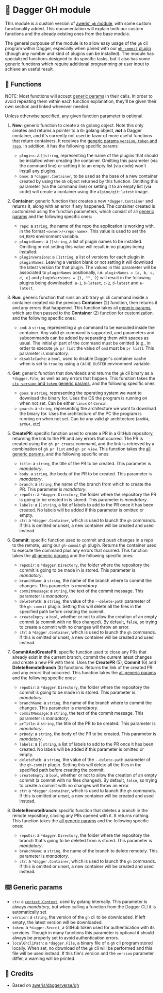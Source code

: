 # 🚀 Dagger GH module

This module is a custom version of [aweris' `gh` module](https://github.com/aweris/daggerverse), with some custom functionality added. This documentation will explain both our custom functions and the already existing ones from the base module.

The general purpouse of the module is to allow easy usage of the `gh` cli program within Dagger, especially when paired with our [`gh-commit` plugin](https://github.com/prefapp/gh-commit) (though any number and kind of plugins can be installed). The module has specialized functions designed to do specific tasks, but it also has some generic functions which require additional programming or user input to achieve an useful result.

## 🔨 Functions

NOTE: Most functions will accept [generic params](#generic-params) in their calls. In order to avoid repeating them within each function explanation, they'll be given their own section and linked whenever needed.

Unless otherwise specified, any given function parameter is optional.

1. **New**: generic function to create a `Gh` golang object. Note this only creates and returns a pointer to a `Gh` golang object, **_not_** a Dagger container, and it's currently not used in favor of more useful functions that return containers. It receives the [generic params `version`, `token` and `repo`](#generic-params). In addition, it has the following specific params:
    - `plugins`: a `[]string`, representing the name of the plugins that should be installed when creating the container. Omitting this parameter (via the command line) or setting it to an empty list (via code) won't install any plugins.
    - `base`: a `*dagger.Container`, to be used as the base of a new container created by using the `Gh` object returned by this function. Omitting this parameter (via the command line) or setting it to an empty list (via code) will create a container using the `alpine/git:latest` image.

2. **Container**: generic function that creates a new `*dagger.Container` and returns it, along with an error if any happened. The container created is customized using the function parameters, which consist of all [generic params](#generic-params) and the following specific ones:
    - `repo`: a `string`, the name of the repo the application is working with, in the format `<owner>/<repo-name>`. This value is used to set the `GH_REPO` environment variable.
    - `pluginNames`: a `[]string`, a list of plugin names to be installed. Omitting or not setting this value will result in no plugins being installed.
    - `pluginVersions`: a `[]string`, a list of versions for each plugin in `pluginNames`. Leaving a version blank or not setting it will download the latest version for that plugin. The values in this parameter will be associated to `pluginNames` positionally, i.e. `pluginNames = [a, b, c, d, e]` and `pluginVersions = [1, "", 2]` will result in the following plugins being downloaded: `a-1`, `b-latest`, `c-2`, `d-latest` and `e-latest`.

3. **Run**: generic function that runs an arbitrary `gh` cli command inside a container created via the previous **Container** (2) function, then returns it and any errors that happened. This function takes  all [generic params](#generic-params), which are then passed to the **Container** (2) function for customization, and the following specific ones:
    - `cmd`: a `string`, representing a `gh` command to be executed inside the container. Any valid `gh` command is supported, and parameters and subcommands can be added by separating them with spaces as usual. The initial `gh` part of the command must be omitted (e.g., in order to execute `gh pr list` the value of `cmd` must be `pr list`). This parameter is *mandatory*.
    - `disableCache`: a `bool`, used to disable Dagger's container cache when is set to `true` by using a `CACHE_BUSTER` environment variable.

4. **Get**: generic function that downloads and returns the `gh` cli binary as a `*dagger.File`, as well as any errors that happen. This function takes the [`ctx`, `version` and `token` generic params](#generic-params), and the following specific ones:
    - `goos`: a `string`, representing the operating system we want to download the binary for. Uses the OS the program is running on when not set. Can be either `linux` or `darwin`.
    - `goarch`: a `string`, representing the architecture we want to download the binary for. Uses the architecture of the PC the program is running on when not set. Can be any valid `gh` architecture (`amd64`, `arm64`, etc)

5. **CreatePR**: specific function used to create a PR in a GitHub repository, returning the link to the PR and any errors that ocurred. The PR is created using the `gh pr create` command, and the link is retrieved by a combination of `gh pr list` and `gh pr view`. This function takes the [all generic params](#generic-params), and the following specific ones:
    - `title`: a `string`, the title of the PR to be created. This parameter is *mandatory*.
    - `body`: a `string`, the body of the PR to be created. This parameter is *mandatory*.
    - `branch`: a `string`, the name of the branch from which to create the PR. This parameter is *mandatory*.
    - `repoDir`: a `*dagger.Directory`, the folder where the repository the PR is going to be created in is stored. This parameter is *mandatory*.
    - `labels`: a `[]string`, a list of labels to add to the PR once it has been created. No labels will be added if this parameter is omitted or empty.
    - `ctr`: a `*dagger.Container`, which is used to launch the `gh` commands. If this is omitted or unset, a new container will be created and used instead.

6. **Commit**: specific function used to commit and push changes in a repo to the remote, using our `gh-commit` `gh` plugin. Returns the container used to execute the command plus any errors that ocurred. This function takes the [all generic params](#generic-params) and the following specific ones:
    - `repoDir`: a `*dagger.Directory`, the folder where the repository the commit is going to be made in is stored. This parameter is *mandatory*.
    - `branchName`: a `string`, the name of the branch where to commit the changes. This parameter is *mandatory*.
    - `commitMessage`: a `string`, the text of the commit message. This parameter is *mandatory*.
    - `deletePath`: a `string`, the value of the `--delete-path` parameter of the `gh-commit` plugin. Setting this will delete all the files in the specified path before creating the commit.
    - `createEmpty`: a `bool`, whether or not to allow the creation of an empty commit (a commit with no files changed). By default, `false`, so trying to create a commit with no changes will throw an error.
    - `ctr`: a `*dagger.Container`, which is used to launch the `gh` commands. If this is omitted or unset, a new container will be created and used instead.

7. **CommitAndCreatePR**: specific function used to close any PRs that already exist in the current branch, commit the current latest changes and create a new PR with them. Uses the **CreatePR** (5), **Commit** (6) and **DeleteRemoteBranch** (8) functions. Returns the link of the created PR and any errors that occurred. This function takes the [all generic params](#generic-params) and the following specific ones:
    - `repoDir`: a `*dagger.Directory`, the folder where the repository the commit is going to be made in is stored. This parameter is *mandatory*.
    - `branchName`: a `string`, the name of the branch where to commit the changes. This parameter is *mandatory*.
    - `commitMessage`: a `string`, the text of the commit message. This parameter is *mandatory*.
    - `prTitle`: a `string`, the title of the PR to be created. This parameter is *mandatory*.
    - `prBody`: a `string`, the body of the PR to be created. This parameter is *mandatory*.
    - `labels`: a `[]string`, a list of labels to add to the PR once it has been created. No labels will be added if this parameter is omitted or empty.
    - `deletePath`: a `string`, the value of the `--delete-path` parameter of the `gh-commit` plugin. Setting this will delete all the files in the specified path before creating the commit.
    - `createEmpty`: a `bool`, whether or not to allow the creation of an empty commit (a commit with no files changed). By default, `false`, so trying to create a commit with no changes will throw an error.
    - `ctr`: a `*dagger.Container`, which is used to launch the `gh` commands. If this is omitted or unset, a new container will be created and used instead.

8. **DeleteRemoteBranch**: specific function that deletes a branch in the remote repository, closing any PRs opened with it. It returns nothing.  This function takes the [all generic params](#generic-params) and the following specific ones:
    - `repoDir`: a `*dagger.Directory`, the folder where the repository the branch that's going to be deleted from is stored. This parameter is *mandatory*.
    - `branchName`: a `string`, the name of the branch to delete remotely. This parameter is *mandatory*.
    - `ctr`: a `*dagger.Container`, which is used to launch the `gh` commands. If this is omitted or unset, a new container will be created and used instead.


## ⌨️  Generic params

- `ctx`: a [`context.Context`](https://pkg.go.dev/context), used by golang internally. This parameter is always *mandatory*, but when calling a function from the Dagger CLI it is automatically set.
- `version`: a `string`, the version of the `gh` cli to be downloaded. If left empty, the latest version will be downloaded.
- `token`: a `*dagger.Secret`, a GitHub token used for authentication with its services. Though in many functions this parameter is optional it should always be properly set to avoid authentication errors.
- `localGhCliPath`: a `*dagger.File`, a binary file of a `gh` cli program stored locally. When set, no download of the `gh` cli will be performed and this file will be used instead. If this file's version and the `version` parameter differ, a warning will be printed.

## 📃 Credits

- Based on [aweris/daggerverse/gh](https://daggerverse.dev/mod/github.com/aweris/daggerverse/gh)
